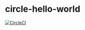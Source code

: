 # circle-hello-world
[![CircleCI](https://dl.circleci.com/status-badge/img/gh/labs-data/circle-hello-world/tree/main.svg?style=svg)](https://dl.circleci.com/status-badge/redirect/gh/labs-data/circle-hello-world/tree/main)
